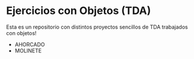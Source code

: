 # Ejercicios con Objetos (TDA)

Esta es un repositorio con distintos proyectos sencillos de TDA trabajados con objetos!

* AHORCADO 
* MOLINETE 
